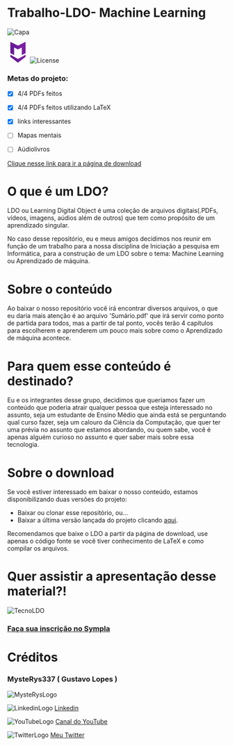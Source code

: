 # Trabalho-LDO- Machine Learning

![Capa](https://i.imgur.com/JTZCbcM.png "Capa do Livro")

![Markdown Logo](https://github.com/adam-p/markdown-here/raw/master/src/common/images/icon48.png "Markdown Logo")
![License](https://img.shields.io/cran/l/devtools?color=GPL3&label=licen%C3%A7a&logo=GPL3&logoColor=GPL3&style=plastic "License")


### Metas do projeto:

- [x] 4/4 PDFs feitos
- [x] 4/4 PDFs feitos utilizando LaTeX
- [x] links interessantes 
- [ ] Mapas mentais
- [ ] Aúdiolivros


[Clique nesse link para ir a página de download](https://github.com/MysteRys337/Trabalho-LDO-ML/releases)

# O que é um LDO?

LDO ou Learning Digital Object é uma coleção de arquivos digitais(.PDFs, vídeos, imagens, aúdios além de outros) que tem como propósito de um aprendizado singular.

No caso desse repositório, eu e meus amigos decidimos nos reunir em função de um trabalho para a nossa disciplina de Iniciação a pesquisa em Informática, para a construção de um LDO sobre o tema: Machine Learning ou Aprendizado de máquina.

# Sobre o conteúdo

Ao baixar o nosso repositório você irá encontrar diversos arquivos, o que eu daria mais atenção é ao arquivo 'Sumário.pdf' que irá servir como ponto de partida para todos, mas a partir de tal ponto, vocês terão 4 capítulos para escolherem e aprenderem um pouco mais sobre como o Aprendizado de máquina acontece.

# Para quem esse conteúdo é destinado?

Eu e os integrantes desse grupo, decidimos que queriamos fazer um conteúdo que poderia atrair qualquer pessoa que esteja interessado no assunto, seja um estudante de Ensino Médio que ainda está se perguntando qual curso fazer, seja um calouro da Ciência da Computação, que quer ter uma prévia no assunto que estamos abordando, ou quem sabe, você é apenas alguém curioso no assunto e quer saber mais sobre essa tecnologia.

# Sobre o download

Se você estiver interessado em baixar o nosso conteúdo, estamos disponibilizando duas versões do projeto:

* Baixar ou clonar esse repositório, ou...
* Baixar a última versão lançada do projeto clicando [aqui](https://github.com/MysteRys337/Trabalho-LDO-ML/releases).

Recomendamos que baixe o LDO a partir da página de download, use apenas o código fonte se você tiver conhecimento de LaTeX e como compilar os arquivos.

# Quer assistir a apresentação desse material?!

![TecnoLDO](https://i.imgur.com/CzVwwUO.png "TecnoLDO") 

### [Faça sua inscrição no Sympla](https://www.sympla.com.br/tecnoldo__1046454)


# Créditos

### MysteRys337 ( Gustavo Lopes ) 
![MysteRysLogo](https://avatars0.githubusercontent.com/u/9157977?s=460&u=f4e12d0aeb11ae0c27f7fd51eb76774b968cdffb&v=4 "MysteRysLogo") 

![LinkedinLogo](https://img.shields.io/badge/LinkedIn-%230077B5.svg?&style=flat&logo=linkedin&logoColor=white "LinkedingLogo")
[Linkedin](https://www.linkedin.com/in/gustavo-rodrigues-260351184/)

![YouTubeLogo](https://img.shields.io/badge/Youtube-Inscreva-red "YouTubeLogo")
[Canal do YouTube](https://www.youtube.com/channel/UCIGi-LLBajCub9BiY89FKLg)

![TwitterLogo](https://img.shields.io/twitter/url?label=MysteRys337&style=social&url=https%3A%2F%2Ftwitter.com%2FMysteRys337 "TwitterLogo")
[Meu Twitter](https://twitter.com/MysteRys337)





